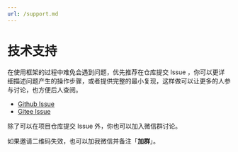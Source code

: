 ```yaml
---
url: /support.md
---
```

# 技术支持

在使用框架的过程中难免会遇到问题，优先推荐在仓库提交 Issue ，你可以更详细描述问题产生的操作步骤，或者提供完整的最小复现，这样做可以让更多的人参与讨论，也方便后人查阅。

* [Github Issue](https://github.com/Kpu-admin/web/issues)
* [Gitee Issue](https://gitee.com/Kpu-admin/web/issues)

除了可以在项目仓库提交 Issue 外，你也可以加入微信群讨论。

如果邀请二维码失效，也可以加我微信并备注「**加群**」。
